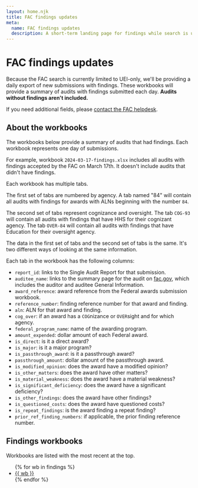 ```yaml
---
layout: home.njk
title: FAC findings updates
meta:
  name: FAC findings updates
  description: A short-term landing page for findings while search is underperforming.
---
```


# FAC findings updates

Because the FAC search is currently limited to UEI-only, we'll be providing a daily export of new submissions with findings. These workbooks will provide a summary of audits with findings submitted each day. **Audits without findings aren't included.**

If you need additional fields, please [contact the FAC helpdesk](https://support.fac.gov/hc/en-us/requests/new).

## About the workbooks

The workbooks below provide a summary of audits that had findings. Each workbook represents one day of submissions.

For example, workbook `2024-03-17-findings.xlsx` includes all audits with findings accepted by the FAC on March 17th. It doesn't include audits that didn't have findings.

Each workbook has multiple tabs.

The first set of tabs are numbered by agency. A tab named "84" will contain all audits with findings for awards with ALNs beginning with the number `84`.

The second set of tabs represent cognizance and oversight. The tab `COG-93` will contain all audits with findings that have HHS for their cognizant agency. The tab `OVER-84` will contain all audits with findings that have Education for their oversight agency.

The data in the first set of tabs and the second set of tabs is the same. It's two different ways of looking at the same information.

Each tab in the workbook has the following columns:

* `report_id`: links to the Single Audit Report for that submission.
* `auditee_name`: links to the summary page for the audit on [fac.gov](https://fac.gov/), which includes the auditor and auditee General Information.
* `award_reference`: award reference from the Federal awards submission workbook.
* `reference_number`: finding reference number for that award and finding.
* `aln`: ALN for that award and finding.
* `cog_over`: if an award has a `COG`nizance or `OVER`sight and for which agency.
* `federal_program_name`: name of the awarding program.
* `amount_expended`: dollar amount of each Federal award.
* `is_direct`: is it a direct award?
* `is_major`: is it a major program?
* `is_passthrough_award`: is it a passthrough award?
* `passthrough_amount`: dollar amount of the passthrough award.
* `is_modified_opinion`: does the award have a modified opinion?
* `is_other_matters`: does the award have other matters?
* `is_material_weakness`: does the award have a material weakness?
* `is_significant_deficiency`: does the award have a significant deficiency?
* `is_other_findings`: does the award have other findings?
* `is_questioned_costs`: does the award have questioned costs?
* `is_repeat_findings`: is the award finding a repeat finding?
* `prior_ref_finding_numbers`: if applicable, the prior finding reference number.

## Findings workbooks

Workbooks are listed with the most recent at the top.

<ul>
{% for wb in findings %}
  <li><a href="{{ config.baseUrl }}assets/findings/{{wb}}-findings.xlsx">{{ wb }}</a></li>
{% endfor %}
</ul>
